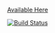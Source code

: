 [Available Here](https://lowe541-django-ecommerceapp.herokuapp.com)

[![Build Status](https://travis-ci.com/Lowe54/django-ecommerce-miniproject.svg?token=92qxkxgNMyPytsbvBAJk&branch=master)](https://travis-ci.com/Lowe54/django-ecommerce-miniproject)
